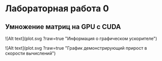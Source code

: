 # Лабораторная работа 0 
## Умножение матриц на GPU с CUDA 

![Alt text](plot.svg
?raw=true "Информация о графическом ускорителе")


![Alt text](plot.svg
?raw=true "График демонстрирующий прирост в скорости вычислений")

